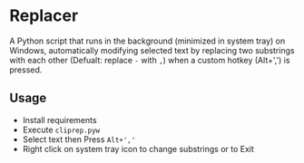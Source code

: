 # Replacer

A Python script that runs in the background (minimized in system tray) on Windows, automatically modifying selected text by replacing two substrings with each other (Defualt: replace `-` with `,`) when a custom hotkey (Alt+',') is pressed.

## Usage

- Install requirements
- Execute `cliprep.pyw`
- Select text then Press `Alt+','`
- Right click on system tray icon to change substrings or to Exit
